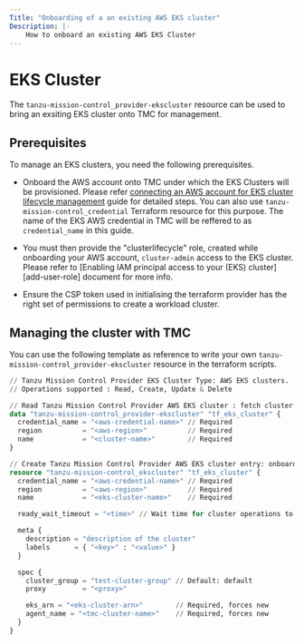 ```yaml
---
Title: "Onboarding of a an existing AWS EKS cluster"
Description: |-
    How to onboard an existing AWS EKS Cluster
---
```

# EKS Cluster

The `tanzu-mission-control_provider-ekscluster` resource can be used to bring an exsiting EKS cluster onto TMC for management.

## Prerequisites

To manage an EKS clusters, you need the following prerequisites.

- Onboard the AWS account onto TMC under which the EKS Clusters will be provisioned. Please refer [connecting an AWS account for EKS cluster lifecycle management][aws-account] guide for detailed steps. You can also use `tanzu-mission-control_credential` Terraform resource for this purpose. The name of the EKS AWS credential in TMC will be reffered to as `credential_name` in this guide.

- You must then provide the "clusterlifecycle" role, created while onboarding your AWS account, `cluster-admin` access to the EKS cluster. Please refer to [Enabling IAM principal access to your (EKS) cluster][add-user-role] document for more info.

- Ensure the CSP token used in initialising the terraform provider has the right set of permissions to create a workload cluster.

[aws-account]: https://docs.vmware.com/en/VMware-Tanzu-Mission-Control/services/tanzumc-using/GUID-E4627693-7D1A-4914-A9DF-61E49F97FECC.html
[tanzu-vpc-guide]: https://docs.vmware.com/en/VMware-Tanzu-Mission-Control/services/tanzumc-using/GUID-5708F04E-7EA3-495D-A484-FD6DB7AA8356.html
[aws-vpc-guide]: https://docs.aws.amazon.com/eks/latest/userguide/creating-a-vpc.html

## Managing the cluster with TMC

You can use the following template as reference to write your own `tanzu-mission-control_provider-ekscluster` resource in the terraform scripts. 

```terraform
// Tanzu Mission Control Provider EKS Cluster Type: AWS EKS clusters.
// Operations supported : Read, Create, Update & Delete

// Read Tanzu Mission Control Provider AWS EKS cluster : fetch cluster details
data "tanzu-mission-control_provider-ekscluster" "tf_eks_cluster" {
  credential_name = "<aws-credential-name>" // Required
  region          = "<aws-region>"          // Required
  name            = "<cluster-name>"        // Required
}

// Create Tanzu Mission Control Provider AWS EKS cluster entry: onboard an EKS cluster
resource "tanzu-mission-control_ekscluster" "tf_eks_cluster" {
  credential_name = "<aws-credential-name>" // Required
  region          = "<aws-region>"          // Required
  name            = "<eks-cluster-name>"    // Required

  ready_wait_timeout = "<time>" // Wait time for cluster operations to finish (default: 30m).

  meta {
    description = "description of the cluster"
    labels      = { "<key>" : "<value>" }
  }

  spec {
    cluster_group = "test-cluster-group" // Default: default
    proxy         = "<proxy>"

    eks_arn = "<eks-cluster-arn>"        // Required, forces new
    agent_name = "<tmc-cluster-name>"    // Required, forces new
  }
}
```
